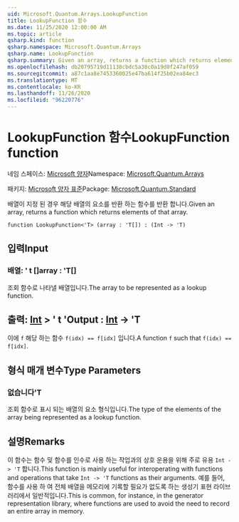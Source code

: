 ```yaml
---
uid: Microsoft.Quantum.Arrays.LookupFunction
title: LookupFunction 함수
ms.date: 11/25/2020 12:00:00 AM
ms.topic: article
qsharp.kind: function
qsharp.namespace: Microsoft.Quantum.Arrays
qsharp.name: LookupFunction
qsharp.summary: Given an array, returns a function which returns elements of that array.
ms.openlocfilehash: db20795719d11138cbdc5a38c0a19d0f247af059
ms.sourcegitcommit: a87c1aa8e7453360025e47ba614f25b02ea84ec3
ms.translationtype: MT
ms.contentlocale: ko-KR
ms.lasthandoff: 11/26/2020
ms.locfileid: "96220776"
---
```

# <a name="lookupfunction-function"></a><span data-ttu-id="65489-102">LookupFunction 함수</span><span class="sxs-lookup"><span data-stu-id="65489-102">LookupFunction function</span></span>

<span data-ttu-id="65489-103">네임 스페이스: [Microsoft 양자](xref:Microsoft.Quantum.Arrays)</span><span class="sxs-lookup"><span data-stu-id="65489-103">Namespace: [Microsoft.Quantum.Arrays](xref:Microsoft.Quantum.Arrays)</span></span>

<span data-ttu-id="65489-104">패키지: [Microsoft 양자 표준](https://nuget.org/packages/Microsoft.Quantum.Standard)</span><span class="sxs-lookup"><span data-stu-id="65489-104">Package: [Microsoft.Quantum.Standard](https://nuget.org/packages/Microsoft.Quantum.Standard)</span></span>


<span data-ttu-id="65489-105">배열이 지정 된 경우 해당 배열의 요소를 반환 하는 함수를 반환 합니다.</span><span class="sxs-lookup"><span data-stu-id="65489-105">Given an array, returns a function which returns elements of that array.</span></span>

```qsharp
function LookupFunction<'T> (array : 'T[]) : (Int -> 'T)
```


## <a name="input"></a><span data-ttu-id="65489-106">입력</span><span class="sxs-lookup"><span data-stu-id="65489-106">Input</span></span>

### <a name="array--t"></a><span data-ttu-id="65489-107">배열: ' t []</span><span class="sxs-lookup"><span data-stu-id="65489-107">array : 'T[]</span></span>

<span data-ttu-id="65489-108">조회 함수로 나타낼 배열입니다.</span><span class="sxs-lookup"><span data-stu-id="65489-108">The array to be represented as a lookup function.</span></span>



## <a name="output--int---t"></a><span data-ttu-id="65489-109">출력: [Int](xref:microsoft.quantum.lang-ref.int) > ' t '</span><span class="sxs-lookup"><span data-stu-id="65489-109">Output : [Int](xref:microsoft.quantum.lang-ref.int) -> 'T</span></span>

<span data-ttu-id="65489-110">이에 `f` 해당 하는 함수 `f(idx) == f[idx]` 입니다.</span><span class="sxs-lookup"><span data-stu-id="65489-110">A function `f` such that `f(idx) == f[idx]`.</span></span>

## <a name="type-parameters"></a><span data-ttu-id="65489-111">형식 매개 변수</span><span class="sxs-lookup"><span data-stu-id="65489-111">Type Parameters</span></span>

### <a name="t"></a><span data-ttu-id="65489-112">없습니다</span><span class="sxs-lookup"><span data-stu-id="65489-112">'T</span></span>

<span data-ttu-id="65489-113">조회 함수로 표시 되는 배열의 요소 형식입니다.</span><span class="sxs-lookup"><span data-stu-id="65489-113">The type of the elements of the array being represented as a lookup function.</span></span>

## <a name="remarks"></a><span data-ttu-id="65489-114">설명</span><span class="sxs-lookup"><span data-stu-id="65489-114">Remarks</span></span>

<span data-ttu-id="65489-115">이 함수는 함수 및 함수를 인수로 사용 하는 작업과의 상호 운용을 위해 주로 유용 `Int -> 'T` 합니다.</span><span class="sxs-lookup"><span data-stu-id="65489-115">This function is mainly useful for interoperating with functions and operations that take `Int -> 'T` functions as their arguments.</span></span> <span data-ttu-id="65489-116">예를 들어, 함수를 사용 하 여 전체 배열을 메모리에 기록할 필요가 없도록 하는 생성기 표현 라이브러리에서 일반적입니다.</span><span class="sxs-lookup"><span data-stu-id="65489-116">This is common, for instance, in the generator representation library, where functions are used to avoid the need to record an entire array in memory.</span></span>